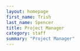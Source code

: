 ```yaml
---
layout: homepage
first_name: Trish
last_name: Spencer
title: Project Manager
category: staff
summary: "Project Manager"
---
```


